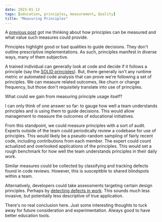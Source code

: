 ```yaml
---
date: 2023-01-13
tags: [education, principles, measurement, Quality]
title: "Measuring Principles"
---
```


<!-- TODO: reconsider the title -->

A [previous post](../../posts/2023/2023-01-06-Are-principles-SMART.md) got me thinking about how principles can be measured and what value such measures could provide. 
<!--more-->

Principles highlight good or bad qualities to guide decisions. They don't outline prescriptive implementations. As such, principles manifest in diverse ways, many of them subjective. 

A trained individual can generally look at code and decide if it follows a principle (say the [SOLID principles](https://en.wikipedia.org/wiki/SOLID)). But, there generally isn't any runtime metric or automated code analysis that can prove we're following a set of principles. We can measure related outcomes, like churn or change frequency, but those don't requisitely translate into use of principles.

What could we gain from measuring principle usage itself?

I can only think of one answer so far: to gauge how well a team understands principles and is using them to guide decisions. This would allow management to measure the outcomes of educational initiatives.

From this standpoint, we could measure principles with a sort of audit. Experts outside of the team could periodically review a codebase for use of principles. This would likely be a pseudo-random sampling of fairly recent code, including contributions from each member. The expert could count actualized and overlooked applications of the principles. This would set a rough benchmark for how well the team understands principles in their daily work.

Similar measures could be collected by classifying and tracking defects found in code reviews. However, this is susceptible to shared blindspots within a team.

Alternatively, developers could take assessments targeting certain design principles. Perhaps by [detecting defects in work](../../posts/2022/2022-06-12-Better-Interviews-with-Defect-Detection.md). This sounds much less invasive, but potentially less descriptive of true application.

There's no real conclusion here. Just some interesting thoughts to tuck away for future consideration and experimentation. Always good to have better education tools.


